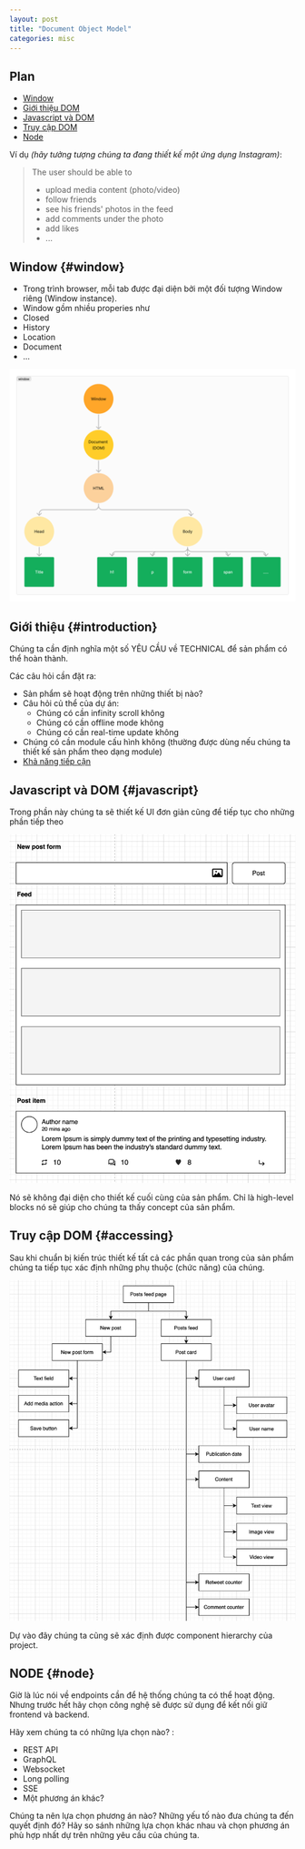 ```yaml
---
layout: post
title: "Document Object Model"
categories: misc
---
```

## Plan
* [Window](#window)
* [Giới thiệu DOM](#introduction)
* [Javascript và DOM](#javascript)
* [Truy cập DOM](#accessing)
* [Node](#node)

Ví dụ _(hãy tưởng tượng chúng ta đang thiết kế một ứng dụng Instagram)_:

> The user should be able to
> - upload media content (photo/video)
> - follow friends
> - see his friends' photos in the feed
> - add comments under the photo
> - add likes
> - ...

## Window {#window}
- Trong trình browser, mỗi tab được đại diện bởi một đối tượng Window riêng (Window instance).
- Window gồm nhiều properies như 
 - Closed
 - History
 - Location
 - Document
 - ...
 
![window](https://raw.githubusercontent.com/datnd35/datnd35.github.io/refs/heads/master/assets/images/document-object-model/window.png)


## Giới thiệu {#introduction}
Chúng ta cần định nghĩa một số YÊU CẦU về TECHNICAL để sản phẩm có thể hoàn thành.

Các câu hỏi cần đặt ra:
 - Sản phẩm sẽ hoạt động trên những thiết bị nào?
 - Câu hỏi củ thể của dự án:
   - Chúng có cần infinity scroll không
   - Chúng có cần offline mode không 
   - Chúng có cần real-time update không 
 - Chúng có cần module cấu hình không (thường được dùng nếu chúng ta thiết kế sản phẩm theo dạng module)
 - [Khả năng tiếp cận](https://www.gov.uk/guidance/accessibility-requirements-for-public-sector-websites-and-apps)

## Javascript và DOM {#javascript}
Trong phần này chúng ta sẽ thiết kế UI đơn giản cũng để tiếp tục cho những phần tiếp theo

![Components architecture example](https://raw.githubusercontent.com/datnd35/datnd35.github.io/refs/heads/master/assets/images/frontend-design-system/components_architecture.png)

Nó sẽ không đại diện cho thiết kế cuối cùng của sản phẩm. Chỉ là high-level blocks nó sẽ giúp cho chúng ta thấy concept của sản phẩm.

## Truy cập DOM {#accessing}
Sau khi chuẩn bị kiến trúc thiết kế tất cả các phần quan trong của sản phẩm chúng ta tiếp tục xác định những phụ thuộc (chức năng) của chúng.

![Dependencies graph](https://raw.githubusercontent.com/datnd35/datnd35.github.io/refs/heads/master/assets/images/frontend-design-system/dependencies.png)

Dự vào đây chúng ta cũng sẽ xác định được component hierarchy của project.

## NODE {#node}
Giờ là lúc nói về endpoints cần để hệ thống chúng ta có thể hoạt động. Nhưng trước hết hãy chọn công nghệ sẽ được sử dụng để kết nối giữ frontend và backend.

Hãy xem chúng ta có những lựa chọn nào? :
* REST API
* GraphQL
* Websocket
* Long polling
* SSE
* Một phương án khác?

Chúng ta nên lựa chọn phương án nào? Những yếu tố nào đưa chúng ta đến quyết định đó?
Hãy so sánh những lựa chọn khác nhau và chọn phương án phù hợp nhất dự trên những yêu cầu của chúng ta.
